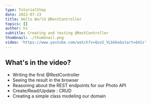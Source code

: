 ```yaml
---
type: TutorialStep
date: 2022-07-23
title: Hello World @RestController
topics: []
author: hs
subtitle: Creating and testing @RestController
thumbnail: ./thumbnail.png
video: 'https://www.youtube.com/watch?v=QuvS_VLbGko&start=641s'
---
```


## What's in the video?

* Writing the first @RestController
* Seeing the result in the browser
* Reasoning about the REST endpoints for our Photo API
* Create/Read/Update : CRUD
* Creating a simple class modeling our domain
